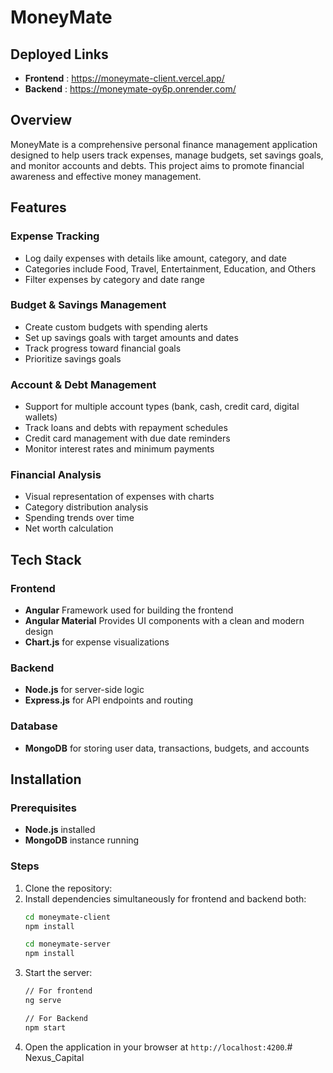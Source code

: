 # MoneyMate

## Deployed Links
- **Frontend** :  https://moneymate-client.vercel.app/
- **Backend** : https://moneymate-oy6p.onrender.com/

## Overview
MoneyMate is a comprehensive personal finance management application designed to help users track expenses, manage budgets, set savings goals, and monitor accounts and debts. This project aims to promote financial awareness and effective money management.

## Features

### Expense Tracking
- Log daily expenses with details like amount, category, and date
- Categories include Food, Travel, Entertainment, Education, and Others
- Filter expenses by category and date range

### Budget & Savings Management
- Create custom budgets with spending alerts
- Set up savings goals with target amounts and dates
- Track progress toward financial goals
- Prioritize savings goals

### Account & Debt Management
- Support for multiple account types (bank, cash, credit card, digital wallets)
- Track loans and debts with repayment schedules
- Credit card management with due date reminders
- Monitor interest rates and minimum payments

### Financial Analysis
- Visual representation of expenses with charts
- Category distribution analysis
- Spending trends over time
- Net worth calculation

## Tech Stack

### Frontend
- **Angular** Framework used for building the frontend
- **Angular Material** Provides UI components with a clean and modern design
- **Chart.js** for expense visualizations

### Backend
- **Node.js** for server-side logic
- **Express.js** for API endpoints and routing

### Database
- **MongoDB** for storing user data, transactions, budgets, and accounts

## Installation

### Prerequisites
- **Node.js** installed
- **MongoDB** instance running

### Steps
1. Clone the repository:
2. Install dependencies simultaneously for frontend and backend both:
   ```bash
   cd moneymate-client
   npm install

   cd moneymate-server
   npm install
   ```
4. Start the server:
   ```bash
   // For frontend
   ng serve

   // For Backend
   npm start
   ```
5. Open the application in your browser at `http://localhost:4200`.#   N e x u s _ C a p i t a l  
 